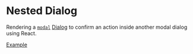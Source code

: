 # Nested Dialog

<p data-description>
  Rendering a <a href="/apis/dialog#modal"><code>modal</code></a> <a href="/components/dialog">Dialog</a> to confirm an action inside another modal dialog using React.
</p>

<a href="./index.tsx" data-playground>Example</a>
